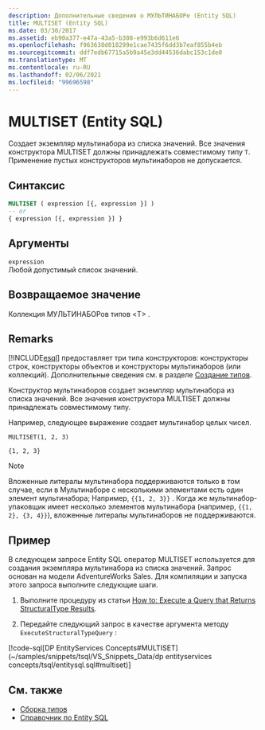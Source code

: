 ```yaml
---
description: Дополнительные сведения о МУЛЬТИНАБОРе (Entity SQL)
title: MULTISET (Entity SQL)
ms.date: 03/30/2017
ms.assetid: eb90a377-e47a-43a5-b308-e993b6d611e6
ms.openlocfilehash: f963638d018299e1cae7435f6dd3b7eaf855b4eb
ms.sourcegitcommit: ddf7edb67715a5b9a45e3dd44536dabc153c1de0
ms.translationtype: MT
ms.contentlocale: ru-RU
ms.lasthandoff: 02/06/2021
ms.locfileid: "99696598"
---
```

# <a name="multiset-entity-sql"></a>MULTISET (Entity SQL)

Создает экземпляр мультинабора из списка значений. Все значения конструктора MULTISET должны принадлежать совместимому типу `T`. Применение пустых конструкторов мультинаборов не допускается.

## <a name="syntax"></a>Синтаксис

```sql
MULTISET ( expression [{, expression }] )
-- or
{ expression [{, expression }] }
```

## <a name="arguments"></a>Аргументы

`expression`  
 Любой допустимый список значений.

## <a name="return-value"></a>Возвращаемое значение

Коллекция МУЛЬТИНАБОРов типов \<T> .

## <a name="remarks"></a>Remarks

<!-- markdownlint-disable DOCSMD001 -->

[!INCLUDE[esql](../../../../../../includes/esql-md.md)] предоставляет три типа конструкторов: конструкторы строк, конструкторы объектов и конструкторы мультинаборов (или коллекций). Дополнительные сведения см. в разделе [Создание типов](constructing-types-entity-sql.md).

Конструктор мультинаборов создает экземпляр мультинабора из списка значений. Все значения конструктора MULTISET должны принадлежать совместимому типу.

Например, следующее выражение создает мультинабор целых чисел.

`MULTISET(1, 2, 3)`

`{1, 2, 3}`

> [!NOTE]
> Вложенные литералы мультинабора поддерживаются только в том случае, если в Мультинаборе с несколькими элементами есть один элемент мультинабора; Например, `{{1, 2, 3}}` . Когда же мультинабор-упаковщик имеет несколько элементов мультинабора (например, `{{1, 2}, {3, 4}}`), вложенные литералы мультинаборов не поддерживаются.

## <a name="example"></a>Пример

В следующем запросе Entity SQL оператор MULTISET используется для создания экземпляра мультинабора из списка значений. Запрос основан на модели AdventureWorks Sales. Для компиляции и запуска этого запроса выполните следующие шаги.

1. Выполните процедуру из статьи [How to: Execute a Query that Returns StructuralType Results](../how-to-execute-a-query-that-returns-structuraltype-results.md).

2. Передайте следующий запрос в качестве аргумента методу `ExecuteStructuralTypeQuery` :

[!code-sql[DP EntityServices Concepts#MULTISET](~/samples/snippets/tsql/VS_Snippets_Data/dp entityservices concepts/tsql/entitysql.sql#multiset)]

## <a name="see-also"></a>См. также

- [Сборка типов](constructing-types-entity-sql.md)
- [Справочник по Entity SQL](entity-sql-reference.md)
